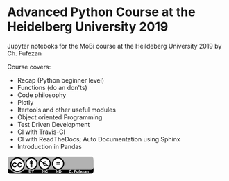 # Advanced Python Course at the Heidelberg University 2019

Jupyter noteboks for the MoBi course at the Heildeberg University 2019 by Ch. Fufezan

Course covers:
* Recap (Python beginner level)
* Functions (do an don'ts)
* Code philosophy
* Plotly 
* Itertools and other useful modules
* Object oriented Programming
* Test Driven Development
* CI with Travis-CI
* CI with ReadTheDocs; Auto Documentation using Sphinx
* Introduction in Pandas


<img src="jupyter/imgs/cc.png" alt="drawing" width="200"/>